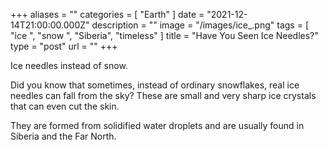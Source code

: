 +++
aliases = ""
categories = [ "Earth" ]
date = "2021-12-14T21:00:00.000Z"
description = ""
image = "/images/ice_.png"
tags = [ "ice ", "snow ", "Siberia", "timeless" ]
title = "Have You Seen Ice Needles?"
type = "post"
url = ""
+++


Ice needles instead of snow.

Did you know that sometimes, instead of ordinary snowflakes, real ice needles can fall from the sky? These are small and very sharp ice crystals that can even cut the skin.

They are formed from solidified water droplets and are usually found in Siberia and the Far North.
